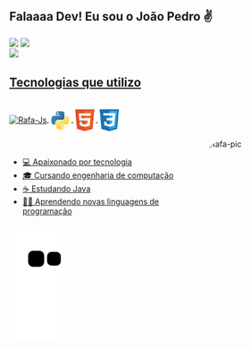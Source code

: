 ## Falaaaa Dev! Eu sou o João Pedro ✌️
<div> 
  <a href="https://www.instagram.com/joao.palazzolli/" target="_blank"><img src="https://img.shields.io/badge/-Instagram-%23E4405F?style=for-the-badge&logo=instagram&logoColor=white" target="_blank"></a>
  <a href="https://www.linkedin.com/in/joaopedropalazzolli/" target="_blank"><img src="https://img.shields.io/badge/-LinkedIn-%230077B5?style=for-the-badge&logo=linkedin&logoColor=white" target="_blank"></a> 
  </div>
  
<div align="left">
  <a href="https://github.com/JoaoPalazzolli">
  <img height="180em" src="https://github-readme-stats.vercel.app/api?username=joaopalazzolli&show_icons=true&theme=tokyonight&include_all_commits=true&count_private=true"/>
</div>

  ## Tecnologias que utilizo
  
<div style="display: inline_block"><br>
  <img align="center" alt="Rafa-Js" height="40" width="40" src="https://cdn-icons-png.flaticon.com/512/226/226777.png">
  <img align="center" alt="Rafa-Python" height="40" width="40" src="https://raw.githubusercontent.com/devicons/devicon/master/icons/python/python-original.svg">
  <img align="center" alt="Rafa-HTML" height="40" width="40" src="https://raw.githubusercontent.com/devicons/devicon/master/icons/html5/html5-original.svg">
  <img align="center" alt="Rafa-CSS" height="40" width="40" src="https://raw.githubusercontent.com/devicons/devicon/master/icons/css3/css3-original.svg">
  
  <img align="right" alt="Rafa-pic" height="150" width="160" style="border-radius:50px;" src="https://media.discordapp.net/attachments/722615924225474570/1024493231460860024/unknown.png"> <br>
 
- 💻 Apaixonado por tecnologia <br> 
- 🎓 Cursando engenharia de computação <br>
- ☕ Estudando Java <br>
- 👨‍💻 Aprendendo novas linguagens de programação
</div>
  
  ##
 
 ![Snake animation](https://github.com/joaopalazzolli/joaopalazzolli/blob/output/github-contribution-grid-snake.svg)
  

